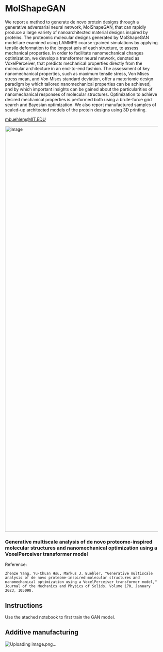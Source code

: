 # MolShapeGAN

We report a method to generate de novo protein designs through a generative adversarial neural network, MolShapeGAN, that can rapidly produce a large variety of nanoarchitected material designs inspired by proteins. The proteomic molecular designs generated by MolShapeGAN model are examined using LAMMPS coarse-grained simulations by applying tensile deformation to the longest axis of each structure, to assess mechanical properties. In order to facilitate nanomechanical changes optimization, we develop a transformer neural network, denoted as VoxelPerceiver, that predicts mechanical properties directly from the molecular architecture in an end-to-end fashion. The assessment of key nanomechanical properties, such as maximum tensile stress, Von Mises stress mean, and Von Mises standard deviation, offer a materiomic design paradigm by which tailored nanomechanical properties can be achieved, and by which important insights can be gained about the particularities of nanomechanical responses of molecular structures. Optimization to achieve desired mechanical properties is performed both using a brute-force grid search and Bayesian optimization. We also report manufactured samples of scaled-up architected models of the protein designs using 3D printing.

mbuehler@MIT.EDU

<img width="1334" alt="image" src="https://github.com/user-attachments/assets/13b2263f-af58-4986-8eed-50bd6b87af8b" />

### Generative multiscale analysis of de novo proteome-inspired molecular structures and nanomechanical optimization using a VoxelPerceiver transformer model

Reference:
```
Zhenze Yang, Yu-Chuan Hsu, Markus J. Buehler, "Generative multiscale analysis of de novo proteome-inspired molecular structures and nanomechanical optimization using a VoxelPerceiver transformer model," Journal of the Mechanics and Physics of Solids, Volume 170, January 2023, 105098.
```
## Instructions

Use the atached notebook to first train the GAN model. 

## Additive manufacturing

![Uploading image.png…]()
